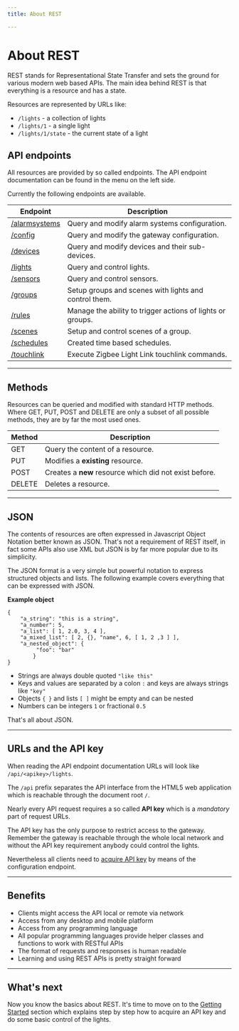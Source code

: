 ```yaml
---
title: About REST

---
```


# About REST

REST stands for Representational State Transfer and sets the ground for various modern web based APIs.
The main idea behind REST is that everything is a resource and has a state.

Resources are represented by URLs like:

- `/lights` - a collection of lights
- `/lights/1` - a single light
- `/lights/1/state` - the current state of a light

## API endpoints

All resources are provided by so called endpoints. The API endpoint documentation can be found in the menu on the left side.

Currently the following endpoints are available.


Endpoint                              | Description
--------------------------------------|--------------------------
[/alarmsystems](../endpoints/configuration) | Query and modify alarm systems configuration.
[/config](../endpoints/configuration) | Query and modify the gateway configuration.
[/devices](../endpoints/devices)      | Query and modify devices and their sub-devices.
[/lights](../endpoints/lights)        | Query and control lights.
[/sensors](../endpoints/sensors)      | Query and control sensors.
[/groups](../endpoints/groups)        | Setup groups and scenes with lights and control them.
[/rules](../endpoints/rules)          | Manage the ability to trigger actions of lights or groups.
[/scenes](../endpoints/scenes)        | Setup and control scenes of a group.
[/schedules](../endpoints/schedules)  | Created time based schedules.
[/touchlink](../endpoints/touchlink)  | Execute Zigbee Light Link touchlink commands.


------------------------------------------------------

## Methods

Resources can be queried and modified with standard HTTP methods. Where GET, PUT, POST and DELETE are only a subset of all possible methods, they are by far the most used ones.

<table class="table table-bordered">
	<thead><tr><th>Method</th><th>Description</th></tr></thead>
	<tbody>
		<tr><td>GET</td><td>Query the content of a resource.</td></tr>
		<tr><td>PUT</td><td>Modifies a <strong>existing</strong> resource.</td></tr>
		<tr><td>POST</td><td>Creates a <strong>new</strong> resource which did not exist before.</td></tr>
		<tr><td>DELETE</td><td>Deletes a resource.</td></tr>
	</tbody>
</table>

------------------------------------------------------

## JSON

The contents of resources are often expressed in Javascript Object Notation better known as JSON. That's not a requirement of REST itself, in fact some APIs also use XML but JSON is by far more popular due to its simplicity.

The JSON format is a very simple but powerful notation to express structured objects and lists. The following example covers everything that can be expressed with JSON.

**Example object**

	{
		"a_string": "this is a string",
		"a_number": 5,
		"a_list": [ 1, 2.0, 3, 4 ],
		"a_mixed_list": [ 2, {}, "name", 6, [ 1, 2 ,3 ] ],
		"a_nested_object": {
			 "foo": "bar"
			}
	}

 - Strings are always double quoted `"like this"`
 - Keys and values are separated by a colon `:` and keys are always strings like `"key"`
 - Objects `{ }` and lists `[ ]` might be empty and can be nested
 - Numbers can be integers `1` or fractional `0.5`

That's all about JSON.

------------------------------------------------------

## URLs and the API key

When reading the API endpoint documentation URLs will look like `/api/<apikey>/lights`.

The `/api` prefix separates the API interface from the HTML5 web application which is reachable through the document root `/`.

Nearly every API request requires a so called **API key** which is a _mandatory_ part of request URLs.

The API key has the only purpose to restrict access to the gateway. Remember the gateway is reachable through the whole local network and without the API key requirement anybody could control the lights.

Nevertheless all clients need to [acquire API key](../endpoints/configuration#aquireapikey) by means of the configuration endpoint.

------------------------------------------------------

## Benefits

 - Clients might access the API local or remote via network
 - Access from any desktop and mobile platform
 - Access from any programming language
 - All popular programming languages provide helper classes and functions to work with RESTful APIs
 - The format of requests and responses is human readable
 - Learning and using REST APIs is pretty straight forward

------------------------------------------------------

## What's next
Now you know the basics about REST. It's time to move on to the [Getting Started](../getting_started) section which explains step by step how to acquire an API key and do some basic control of the lights.
